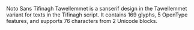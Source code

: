 Noto Sans Tifinagh Tawellemmet is a sanserif design in the Tawellemmet variant for texts in the Tifinagh script. It contains 169 glyphs, 5 OpenType features, and supports 76 characters from 2 Unicode blocks.